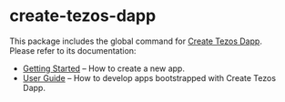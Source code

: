 # create-tezos-dapp

This package includes the global command for [Create Tezos Dapp](https://github.com/waylad/create-tezos-dapp).<br>
Please refer to its documentation:

- [Getting Started](https://waylad.github.io/create-tezos-dapp) – How to create a new app.
- [User Guide](https://waylad.github.io/create-tezos-dapp) – How to develop apps bootstrapped with Create Tezos Dapp.
